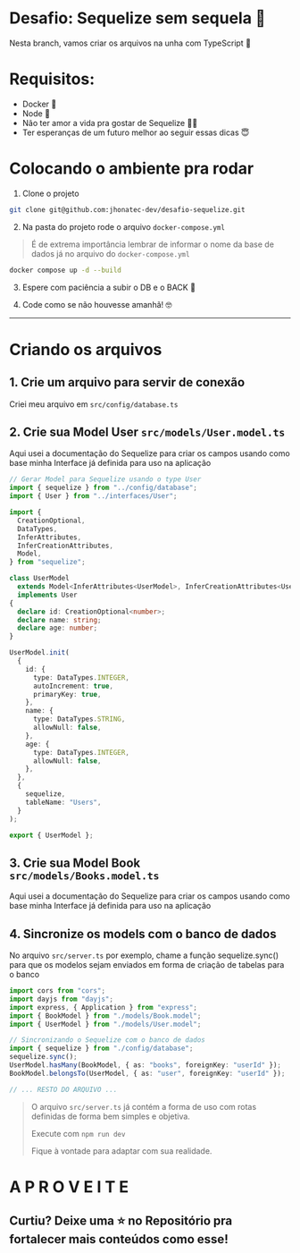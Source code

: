 # Desafio: Sequelize sem sequela 🤯

Nesta branch, vamos criar os arquivos na unha com TypeScript 💙

# Requisitos:

- Docker 🐋
- Node 💚
- Não ter amor a vida pra gostar de Sequelize 😶‍🌫️
- Ter esperanças de um futuro melhor ao seguir essas dicas 😇

# Colocando o ambiente pra rodar

1. Clone o projeto

```bash
git clone git@github.com:jhonatec-dev/desafio-sequelize.git
```

2. Na pasta do projeto rode o arquivo `docker-compose.yml`

> É de extrema importância lembrar de informar o nome da base de dados já no arquivo do `docker-compose.yml`

```bash
docker compose up -d --build
```

3. Espere com paciência a subir o DB e o BACK 🥸

4. Code como se não houvesse amanhã! 🤓

---

# Criando os arquivos

## 1. Crie um arquivo para servir de conexão

Criei meu arquivo em `src/config/database.ts`

## 2. Crie sua Model User `src/models/User.model.ts`

Aqui usei a documentação do Sequelize para criar os campos usando como base minha Interface já definida para uso na aplicação

```ts
// Gerar Model para Sequelize usando o type User
import { sequelize } from "../config/database";
import { User } from "../interfaces/User";

import {
  CreationOptional,
  DataTypes,
  InferAttributes,
  InferCreationAttributes,
  Model,
} from "sequelize";

class UserModel
  extends Model<InferAttributes<UserModel>, InferCreationAttributes<UserModel>>
  implements User
{
  declare id: CreationOptional<number>;
  declare name: string;
  declare age: number;
}

UserModel.init(
  {
    id: {
      type: DataTypes.INTEGER,
      autoIncrement: true,
      primaryKey: true,
    },
    name: {
      type: DataTypes.STRING,
      allowNull: false,
    },
    age: {
      type: DataTypes.INTEGER,
      allowNull: false,
    },
  },
  {
    sequelize,
    tableName: "Users",
  }
);

export { UserModel };
```

## 3. Crie sua Model Book `src/models/Books.model.ts`

Aqui usei a documentação do Sequelize para criar os campos usando como base minha Interface já definida para uso na aplicação

## 4. Sincronize os models com o banco de dados

No arquivo `src/server.ts` por exemplo, chame a função sequelize.sync() para que os modelos sejam enviados em forma de criação de tabelas para o banco

```ts
import cors from "cors";
import dayjs from "dayjs";
import express, { Application } from "express";
import { BookModel } from "./models/Book.model";
import { UserModel } from "./models/User.model";

// Sincronizando o Sequelize com o banco de dados
import { sequelize } from "./config/database";
sequelize.sync();
UserModel.hasMany(BookModel, { as: "books", foreignKey: "userId" });
BookModel.belongsTo(UserModel, { as: "user", foreignKey: "userId" });

// ... RESTO DO ARQUIVO ...
```

> O arquivo `src/server.ts` já contém a forma de uso com rotas definidas de forma bem simples e objetiva.
>
>Execute com `npm run dev`
>
> Fique à vontade para adaptar com sua realidade.

# A P R O V E I T E

## Curtiu? Deixe uma ⭐️ no Repositório pra fortalecer mais conteúdos como esse!
